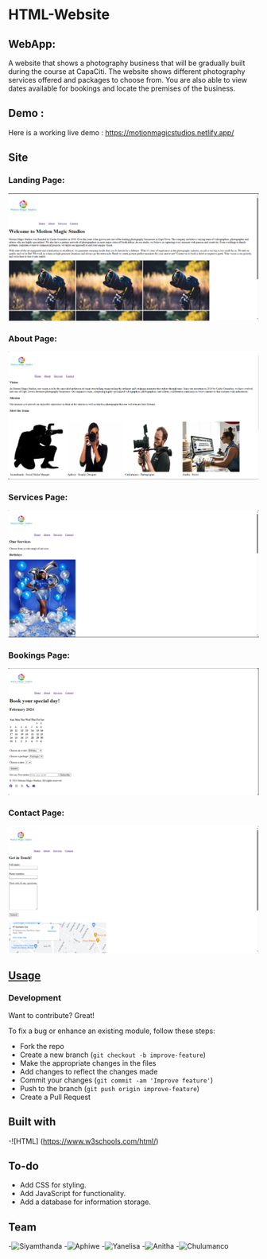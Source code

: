 # HTML-Website
## WebApp:
A website that shows a photography business that will be gradually built during the course at CapaCiti. The website shows different photography services offered and packages to choose from. You are also able to view dates available for bookings and locate the premises of the business.


## Demo :
Here is a working live demo : https://motionmagicstudios.netlify.app/

## Site

### Landing Page:
![alt text](src/Images/landing_page.PNG)

### About Page: 
![alt text](src/Images/about_page.PNG)

### Services Page:
![alt text](src/Images/services_page.PNG)

### Bookings Page:
![alt text](src/Images/bookings_page.PNG)

### Contact Page: 
![alt text](src/Images/contact_page.PNG)

## [Usage](https://github.com/SMGxowa1/HTML-Website)

### Development
Want to contribute? Great!

To fix a bug or enhance an existing module, follow these steps:

- Fork the repo
- Create a new branch (`git checkout -b improve-feature`)
- Make the appropriate changes in the files
- Add changes to reflect the changes made
- Commit your changes (`git commit -am 'Improve feature'`)
- Push to the branch (`git push origin improve-feature`)
- Create a Pull Request 

## Built with 

-![HTML] (https://www.w3schools.com/html/) 

## To-do
- Add CSS for styling.
- Add JavaScript for functionality.
- Add a database for information storage.

## Team

-![Siyamthanda](https://github.com/SMGxowa1)
-![Aphiwe](https://github.com/AphiweSkeyi00)
-![Yanelisa](https://github.com/Yanelisa1)
-![Anitha](https://github.com/anithasagwityi)
-![Chulumanco](https://github.com/ChulumancoNdela)